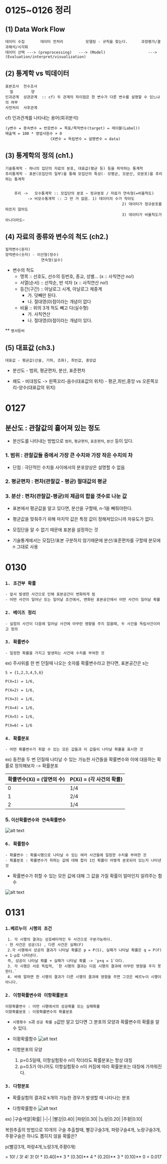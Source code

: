 # 0125~0126 정리
## (1) Data Work Flow
    데이터 수집       데이터 전처리          모델링 - 규칙을 찾는다.      과정평가/결과해석/시각화
    데이터 선택 ---> (preprocessing)   ---> (Model)                   ---> (Evaluation/interpret/visualization)


## (2) 통계학 vs 빅데이터
    표본조사  전수조사
      질        양
    인과관계  상관관계  :: cf) 두 관계의 차이점은 한 변수가 다른 변수를 설명할 수 있느냐의 여부
    사전처리  사후관계 

cf) 인과관계를 나타내는 용어(회귀분석)

    (y변수 = 종속변수 = 반응변수 = 목표/목적변수(target) = 레이블(Label))
    매출액 = 100 * 영업사원수 + 0
                        (X변수 = 독립변수 = 설명변수 = data)

## (3) 통계학의 정의 (ch1.)
    기술통계학 - 하나의 집단의 자료의 분포, 대표값(평균 등) 등을 파악하는 통계학
    추리통계학 - 표본(모집단의 일부)을 통해 모집단의 특성(- 모평균, 모분산, 모분포)을 추리하는 통계학


        추리 ->   모수통계학 :: 모집단의 분포 ~ 정규분포 / 자료가 연속형(=비율척도)
              -> 비모수통계학 :: 그 딴 거 없음. 1) 데이터의 수가 작아도
                                                        2) 데이터가 정규분포를 따르지 않아도
                                                        3) 데이터가 비율척도가 아니더라도~


## (4) 자료의 종류와 변수의 척도 (ch2.)
    질적변수(문자)
    양적변수(숫자) - 이산형(정수)
                    연속형(실수) 

   - 변수의 척도 
      - 명목 :: 선호도, 선수의 등번호, 종교, 성별...  (x :: 사칙연산 no!)
      - 서열(순서) :: 선착순, 반 석차 (x :: 사칙연산 no!)
      - 등간(구간) :: 아날로그 시계, 아날로그 체중계 
         - 가. 덧빼만 된다.
         - 나. 절대영(0)점이라는 개념이 없다
      - 비율 :: 위의 3개 척도 빼고 다(실수형)
         -  가. 사칙연산
         -  나. 절대영(0)점이라는 개념이 있다.

   ** `명서등비`

## (5) 대표값 (ch3.)
    대표값 - 평균값(산술, 기하, 조화), 최빈값, 중앙값

   - 분산도 - 범위, 평균편차, 분산, 표준편차
  
   - 왜도 - 비대칭도 -> 왼쪽꼬리-음수(대표값의 위치) - 평균,최빈,중앙 vs 오른쪽꼬리-양수(대표값의 위치) 
 

# 0127
## 분산도 : 관찰값의 흩어져 있는 정도 
 - 분산도를 나타내는 방법으로 `범위`, `평균편차`, `표준편차`, `분산` 등이 있다.

### 1. 범위 : 관찰값들 중에서 가장 큰 수치와 가장 작은 수치의 차
   - 단점 : 극단적인 수치들 사이에서의 분포양상은 설명할 수 없음

### 2. 평균편차 : 편차(관찰값 - 평균) 절대값의 평균

### 3. 분산 : 편차(관찰값-평균)의 제곱의 합을 갯수로 나눈 값

- 표본에서 평균값을 알고 있다면, 분산을 구할때, n-1을 빼줘야한다.
- 평균값을 맞춰주기 위해 마지막 값은 특정 값이 정해져있으니까 자유도가 없다.

- 모집단을 알 수 없기 때문에 표본을 설정하는 것

- 기술통계에서는 모집단/표본 구분하지 않기때문에 분산/표준편차를 구할때 분모에 n 그대로 사용              

# 0130

### `1. 조건부 확률`
    - 앞서 발생한 사건으로 인해 표본공간이 변화하게 됨
    - 어떤 사건이 일어난 또는 일어날 조건에서, 변화된 표본공간에서 어떤 사건이 일어날 확률

### `2. 베이즈 정리`
    - 실험의 사건이 다음에 일어날 사건에 아무런 영향을 주지 않을때, 두 사건을 독립사건이라고 정의

### `3. 확률변수`
    - 일정한 확률을 가지고 발생하는 사건에 수치를 부여한 것

ex) 주사위를 한 번 던질때 나오는 숫자를 확률변수라고 한다면, 표본공간은 s는

```
S = {1,2,3,4,5,6}
```
```
P(X=1) = 1/6,

P(X=2) = 1/6,

P(X=3) = 1/6,

P(X=4) = 1/6,

P(X=5) = 1/6,

P(X=6) = 1/6
```

### `4. 확률분포`
    - 어떤 확률변수가 취할 수 있는 모든 값들과 이 값들이 나타날 확률을 표시한 것

ex) 동전을 두 번 던질때 나타날 수 있는 가능한 사건들을 확률변수와 이에 대응하는 확률로 정의해보자 -> 확률분포

|확률변수(Xi) = (앞면의 수) | P(Xi) = (각 사건의 확률)|
|-|-|
|0|1/4|
|1|2/4|
|2|1/4|

### 5. `이산확률변수와 연속확률변수`
![alt text](./%EC%97%B0%EC%86%8D%ED%99%95%EB%A5%A0%EB%B3%80%EC%88%98%20%EC%9D%B4%EC%82%B0%ED%99%95%EB%A5%A0%EB%B3%80%EC%88%98%20.png)

### `6. 확률함수`
    - 확률변수 : 확률시행으로 나타날 수 있는 여러 사건들에 일정한 수치를 부여한 것
    - 확률분포 : 확률변수가 취하는 값에 대해 합이 1인 확률이 어떻게 분포되어 있는지 나타낸 것

  - 확률변수가 취할 수 있는 모든 값에 대해 그 값을 가질 확률이 얼마인지 알려주는 함수

![alt text](./%ED%99%95%EB%A5%A0%EB%B0%80%EB%8F%84%ED%95%A8%EC%88%98.png)


# 0131 

### `1.베르누이 시행의 조건`
     1. 각 시행의 결과는 상호배타적인 두 사건으로 구분가능하다.
    - 한 사건은 성공(S) , 다른 사건은 실패(F)
     2.각 시행에서 성공의 결과가 나타날 확률은 p = P(S), 실패가 나타날 확률은 q = P(F) = 1-p로 나타낸다. 
     즉, 성공이 나타날 확률 + 실패가 나타날 확률 -> `p+q = 1`이다.
     3. 각 시행은 서로 독립적, `한 시행의 결과는 다음 시행의 결과에 아무런 영향을 주지 못한다.`
     4. 바꿔 말하면 한 시행의 결과가 다른 시행의 결과에 영향을 주면 그것은 베르누이 시행이 아니다.

### `2. 이항확률변수와 이항확률분포`
    이항확률변수 : 어떤 시행에서의 성공확률 또는 실패확률
    이항확률분포 : 이항확률변수의 확률분포
 
- `시행횟수 n`과 `성공 확률 p`값만 알고 있다면 그 분포의 모양과 확률변수의 확률을 알 수 있다.

- 이황확률함수
![alt text](./%EC%9D%B4%ED%99%A9%ED%99%95%EB%A5%A0%ED%95%A8%EC%88%98.png)

- 이항분포의 모양
    1. p=0.5일때, 이항실험횟수 n이 작더라도 확률분포는 항상 대칭
    2. p=0.5가 아니어도 이항실험횟수 n이 커짐에 따라 확률분포는 대칭에 가까워진다.

### `3. 다항분포`
- 확률실험의  결과로 k개의 가능한 경우가 발생할 때 나타나는 분포

- 다항확률함수
![alt text](./%EB%8B%A4%ED%95%AD%ED%99%95%EB%A5%A0%ED%95%A8%EC%88%98.png)

ex)
|구슬색깔|확률|
|-|-|
|빨강|0.40|
|파랑|0.30|
|노랑|0.20|
|주황|0.10|

복원추출의 방법으로 10개의 구슬 추출할때,
빨강구슬3개, 파랑구슬4개, 노랑구슬3개, 주황구슬은 하나도 뽑히지 않을 확률은?

p(빨강3개, 파랑4개,노랑3개,주황0개)

= 10! / 3! 4! 3! 0! * (0.40)** 3 * (0.30)** 4 * (0.20)** 3 * (0.10)** 0 = 0.017
















